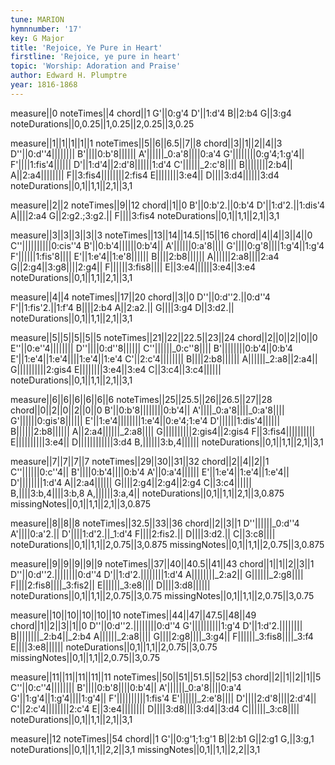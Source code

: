 ```yaml
---
tune: MARION
hymnnumber: '17'
key: G Major
title: 'Rejoice, Ye Pure in Heart'
firstline: 'Rejoice, ye pure in heart'
topic: 'Worship: Adoration and Praise'
author: Edward H. Plumptre
year: 1816-1868
---
```

measure||0
noteTimes||4
chord||1
G'||0:g'4
D'||1:d'4
B||2:b4
G||3:g4
noteDurations||0,0.25||1,0.25||2,0.25||3,0.25

measure||1||1||1||1||1
noteTimes||5||6||6.5||7||8
chord||3||1||2||4||3
D''||0:d''4||||||||
B'||||0:b'8||||||
A'||||||_0:a'8||||0:a'4
G'||||||||0:g'4;1:g'4||
F'||||1:fis'4||||||
D'||1:d'4||2:d'8||||||1:d'4
C'||||||_2:c'8||||
B||||||||2:b4||
A||2:a4||||||||
F||3:fis4||||||||2:fis4
E||||||||3:e4||
D||||3:d4||||||3:d4
noteDurations||0,1||1,1||2,1||3,1

measure||2||2
noteTimes||9||12
chord||1||0
B'||0:b'2.||0:b'4
D'||1:d'2.||1:dis'4
A||||2:a4
G||2:g2.;3:g2.||
F||||3:fis4
noteDurations||0,1||1,1||2,1||3,1

measure||3||3||3||3||3
noteTimes||13||14||14.5||15||16
chord||4||4||3||4||0
C''||||||||||0:cis''4
B'||0:b'4||||||0:b'4||
A'||||||0:a'8||||
G'||||0:g'8||||1:g'4||1:g'4
F'||||||1:fis'8||||
E'||1:e'4||1:e'8||||||
B||||2:b8||||||
A||||||2:a8||||2:a4
G||2:g4||3:g8||||2:g4||
F||||||3:fis8||||
E||3:e4||||||3:e4||3:e4
noteDurations||0,1||1,1||2,1||3,1

measure||4||4
noteTimes||17||20
chord||3||0
D''||0:d''2.||0:d''4
F'||1:fis'2.||1:f'4
B||||2:b4
A||2:a2.||
G||||3:g4
D||3:d2.||
noteDurations||0,1||1,1||2,1||3,1

measure||5||5||5||5||5
noteTimes||21||22||22.5||23||24
chord||2||0||2||0||0
E''||0:e''4||||||||
D''||||0:d''8||||||
C''||||||_0:c''8||||
B'||||||||0:b'4||0:b'4
E'||1:e'4||1:e'4||||1:e'4||1:e'4
C'||2:c'4||||||||
B||||2:b8||||||
A||||||_2:a8||2:a4||
G||||||||||2:gis4
E||||||||3:e4||3:e4
C||3:c4||3:c4||||||
noteDurations||0,1||1,1||2,1||3,1

measure||6||6||6||6||6||6
noteTimes||25||25.5||26||26.5||27||28
chord||0||2||0||2||0||0
B'||0:b'8||||||||0:b'4||
A'||||_0:a'8||||_0:a'8||||
G'||||||0:gis'8||||||
E'||1:e'4||||||||1:e'4||0:e'4;1:e'4
D'||||||1:dis'4||||||
B||||||2:b8||||||
A||2:a4||||||_2:a8||||
G||||||||||2:gis4||2:gis4
F||3:fis4||||||||||
E||||||||||3:e4||
D||||||||||||3:d4
B,||||||3:b,4||||||
noteDurations||0,1||1,1||2,1||3,1

measure||7||7||7||7
noteTimes||29||30||31||32
chord||2||4||2||1
C''||||||0:c''4||
B'||||0:b'4||||0:b'4
A'||0:a'4||||||
E'||1:e'4||1:e'4||1:e'4||
D'||||||||1:d'4
A||2:a4||||||
G||||2:g4||2:g4||2:g4
C||3:c4||||||
B,||||3:b,4||||3:b,8
A,||||||3:a,4||
noteDurations||0,1||1,1||2,1||3,0.875
missingNotes||0,1||1,1||2,1||3,0.875

measure||8||8||8
noteTimes||32.5||33||36
chord||2||3||1
D''||||||_0:d''4
A'||||0:a'2.||
D'||||1:d'2.||_1:d'4
F||||2:fis2.||
D||||3:d2.||
C||3:c8||||
noteDurations||0,1||1,1||2,0.75||3,0.875
missingNotes||0,1||1,1||2,0.75||3,0.875

measure||9||9||9||9||9
noteTimes||37||40||40.5||41||43
chord||1||1||2||3||1
D''||0:d''2.||||||||0:d''4
D'||1:d'2.||||||||1:d'4
A||||||||_2:a2||
G||||||_2:g8||||
F||||2:fis8||||_3:fis2||
E||||||_3:e8||||
D||||3:d8||||||
noteDurations||0,1||1,1||2,0.75||3,0.75
missingNotes||0,1||1,1||2,0.75||3,0.75

measure||10||10||10||10||10
noteTimes||44||47||47.5||48||49
chord||1||2||3||1||0
D''||0:d''2.||||||||0:d''4
G'||||||||||1:g'4
D'||1:d'2.||||||||
B||||||||_2:b4||_2:b4
A||||||_2:a8||||
G||||2:g8||||_3:g4||
F||||||_3:fis8||||_3:f4
E||||3:e8||||||
noteDurations||0,1||1,1||2,0.75||3,0.75
missingNotes||0,1||1,1||2,0.75||3,0.75

measure||11||11||11||11||11
noteTimes||50||51||51.5||52||53
chord||2||1||2||1||5
C''||0:c''4||||||||
B'||||0:b'8||||0:b'4||
A'||||||_0:a'8||||0:a'4
G'||1:g'4||1:g'4||||1:g'4||
F'||||||||||1:fis'4
E'||||||_2:e'8||||
D'||||2:d'8||||2:d'4||
C'||2:c'4||||||||2:c'4
E||3:e4||||||||
D||||3:d8||||3:d4||3:d4
C||||||_3:c8||||
noteDurations||0,1||1,1||2,1||3,1

measure||12
noteTimes||54
chord||1
G'||0:g'1;1:g'1
B||2:b1
G||2:g1
G,||3:g,1
noteDurations||0,1||1,1||2,2||3,1
missingNotes||0,1||1,1||2,2||3,1

